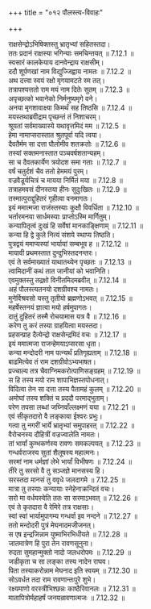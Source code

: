 +++
title = "०१२ पौलस्त्य-विवाहः"

+++


  
राक्षसेन्द्रोऽभिषिक्तस्तु भ्रातृभ्यां सहितस्तदा।  
ततः प्रदानं राक्षस्या भगिन्याः समचिन्तयत् ॥ 7.12.1 ॥   
स्वसारं कालकेयाय दानवेन्द्राय राक्षसीम्।  
ददौ शूर्पणखां नाम विद्युज्जिह्वाय नामतः ॥ 7.12.2 ॥   
अथ दत्त्वा स्वयं रक्षो मृगयामटते स्म तत्।  
तत्रापश्यत्ततो राम मयं नाम दितेः सुतम् ॥ 7.12.3 ॥   
अपृच्छत्को भवानेको निर्मनुष्यमृगे वने।  
अनया मृगशावाक्ष्या किमर्थं सह तिष्ठसि ॥ 7.12.4 ॥   
मयस्तथाब्रवीद्राम पृच्छन्तं तं निशाचरम्।  
श्रूयतां सर्वमाख्यास्ये यथावृत्तमिदं मम ॥ 7.12.5 ॥   
हेमा नामाप्सरास्तात श्रुतपूर्वा यदि त्वया।  
दैवतैर्मम सा दत्ता पौलोमीव शतक्रतोः ॥ 7.12.6 ॥   
तस्यां सक्तमनास्तात पञ्चवर्षशतान्यहम्।  
सा च दैवतकार्येण त्रयोदश समा गताः ॥ 7.12.7 ॥   
वर्षं चतुर्दशं चैव ततो हेममयं पुरम्।  
वज्रवैडूर्यचित्रं च मायया निर्मितं मया ॥ 7.12.8 ॥   
तत्राहमवसं दीनस्तया हीनः सुदुःखितः ॥ 7.12.9 ॥   
तस्मात्पुराद्दुहितरं गृहीत्वा वनमागतः।  
इयं ममात्मजा राजंस्तस्याः कुक्षौ विवर्धिता ॥ 7.12.10 ॥   
भर्तारमनया सार्धमस्याः प्राप्तोऽस्मि मार्गितुम्।  
कन्यापितृत्वं दुःखं हि सर्वेषां मानकाङ्क्षिणाम् ॥ 7.12.11 ॥   
कन्या हि द्वे कुले नित्यं संशये स्थाप्य तिष्ठति।  
पुत्रद्वयं ममाप्यस्यां भार्यायां सम्बभूव ह ॥ 7.12.12 ॥   
मायावी प्रथमस्तात दुन्दुभिस्तदनन्तरः।  
एवं ते सर्वमाख्यातं याथातथ्येन पृच्छतः ॥ 7.12.13 ॥   
त्वामिदानीं कथं तात जानीयां को भवानिति।  
एवमुक्तस्तु तद्रक्षो विनीतमिदमब्रवीत् ॥ 7.12.14 ॥   
अहं पौलस्त्यतनयो दशग्रीवश्च नामतः।  
मुनेर्विश्रवसो यस्तु तृतीयो ब्रह्मणोऽभवत् ॥ 7.12.15 ॥   
महर्षेस्तनयं ज्ञात्वा मयो हर्षमुपागतः।  
दातुं दुहितरं तस्मै रोचयामास यत्र वै ॥ 7.12.16 ॥   
करेण तु करं तस्या ग्राहयित्वा मयस्तदा।  
प्रहसन्प्राह दैत्येन्द्रो राक्षसेन्द्रमिदं वचः ॥ 7.12.17 ॥   
इयं ममात्मजा राजन्हेमयाऽप्सरसा धृता।  
कन्या मन्दोदरी नाम पत्न्यर्थं प्रतिगृह्यताम् ॥ 7.12.18 ॥   
बाढमित्येव तं राम दशग्रीवोऽभ्यभाषत।  
प्रज्चाल्य तत्र चैवाग्निमकरोत्पाणिसङ्ग्रहम् ॥ 7.12.19 ॥   
स हि तस्य मयो राम शापाभिज्ञस्तपोधनात्।  
विदित्वा तेन सा दत्ता तस्य पैतामहं कुलम् ॥ 7.12.20 ॥   
अमोघां तस्य शक्तिं च प्रददौ परमाद्भुताम्।  
परेण तपसा लब्धां जघ्निवाँल्लक्ष्मणं यया ॥ 7.12.21 ॥   
एवं सीकृतदारो वै लङ्काया ईश्वरः प्रभुः।  
गत्वा तु नगरीं भार्ये भ्रातृभ्यां समुपाहरत् ॥ 7.12.22 ॥   
वैरोचनस्य दौहित्रीं वज्रज्वालेति नामतः।  
तां भार्यां कुम्भकर्णस्य रावणः समकल्पयत् ॥ 7.12.23 ॥   
गन्धर्वराजस्य सुतां शैलूषस्य महात्मनः।  
सरमां नाम धर्मज्ञां लेभे भार्यां विभीषणः ॥ 7.12.24 ॥   
तीरे तु सरसो वै तु सञ्जज्ञे मानसस्य हि।  
सरस्तदा मानसं तु ववृधे जलदागमे ॥ 7.12.25 ॥   
मात्रा तु तस्याः कन्यायाः स्नेहेनाक्रन्दितं वचः।  
सरो मा वर्धयस्वेति ततः सा सरमाऽभवत् ॥ 7.12.26 ॥   
एवं ते कृतदारा वै रेमिरे तत्र राक्षसाः।  
स्वां स्वां भार्यामुपागम्य गन्धर्वा इव नन्दने ॥ 7.12.27 ॥   
ततो मन्दोदरी पुत्रं मेघनादमजीजनत्।  
स एष इन्द्रजिन्नाम युष्माभिरभिधीयते ॥ 7.12.28 ॥   
जातमात्रेण हि पुरा तेन रावणसूनुना।  
रुदता सुमहान्मुक्तो नादो जलधरोपमः ॥ 7.12.29 ॥   
जडीकृता च सा लङ्का तस्य नादेन राघव।  
पिता तस्याकरोन्नाम मेघनाद इति स्वयम् ॥ 7.12.30 ॥   
सोऽवर्धत तदा राम रावणान्तःपुरे शुभे।  
रक्ष्यमाणो वरस्त्रीभिश्छन्नः काष्ठैरिवानलः ॥ 7.12.31 ॥   
मातापित्रोर्महाहर्षं जनयन्रावणात्मजः ॥ 7.12.32 ॥   
